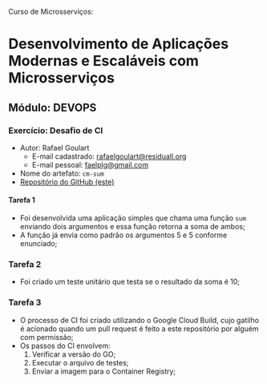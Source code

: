 Curso de Microsserviços:
# Desenvolvimento de Aplicações Modernas e Escaláveis com Microsserviços

## Módulo: DEVOPS

### Exercício: Desafio de CI
* Autor: Rafael Goulart
  * E-mail cadastrado: rafaelgoulart@residuall.org
  * E-mail pessoal: faelplg@gmail.com
* Nome do artefato: `cm-sum`
* [Repositório do GitHub (este)](https://github.com/faelplg/cm-sum)

#### Tarefa 1
* Foi desenvolvida uma aplicação simples que chama uma função `sum` enviando
 dois argumentos e essa função retorna a soma de ambos;
* A função já envia como padrão os argumentos 5 e 5 conforme enunciado;

### Tarefa 2
* Foi criado um teste unitário que testa se o resultado da soma é 10;

### Tarefa 3
* O processo de CI foi criado utilizando o Google Cloud Build, cujo gatilho é
acionado quando um pull request é feito a este repositório por alguém com permissão;
* Os passos do CI envolvem:
    1. Verificar a versão do GO;
    2. Executar o arquivo de testes;
    3. Enviar a imagem para o Container Registry;
